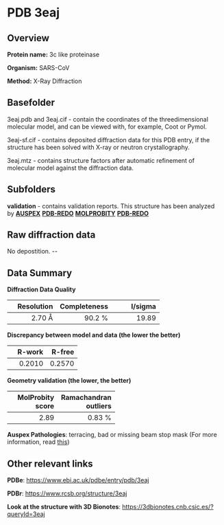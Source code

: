 # PDB 3eaj

## Overview

**Protein name:** 3c like proteinase

**Organism:** SARS-CoV

**Method:** X-Ray Diffraction

## Basefolder

3eaj.pdb and 3eaj.cif - contain the coordinates of the threedimensional molecular model, and can be viewed with, for example, Coot or Pymol.

3eaj-sf.cif - contains deposited diffraction data for this PDB entry, if the structure has been solved with X-ray or neutron crystallography.

3eaj.mtz - contains structure factors after automatic refinement of molecular model against the diffraction data.

## Subfolders





**validation** - contains validation reports. This structure has been analyzed by [**AUSPEX**](https://github.com/thorn-lab/coronavirus_structural_task_force/tree/master/pdb/3c_like_proteinase/SARS-CoV/3eaj/validation/auspex) [**PDB-REDO**](https://github.com/thorn-lab/coronavirus_structural_task_force/tree/master/pdb/3c_like_proteinase/SARS-CoV/3eaj/validation/pdb-redo) [**MOLPROBITY**](https://github.com/thorn-lab/coronavirus_structural_task_force/tree/master/pdb/3c_like_proteinase/SARS-CoV/3eaj/validation/molprobity) [**PDB-REDO**](https://github.com/thorn-lab/coronavirus_structural_task_force/blob/master/pdb/3c_like_proteinase/SARS-CoV/3eaj/validation/Xtriage_output.log) 

## Raw diffraction data

No depostition. --<br> 

## Data Summary
**Diffraction Data Quality**

|   | Resolution | Completeness| I/sigma |
|---|-------------:|----------------:|--------------:|
|   |2.70 Å|90.2  %|<img width=50/>19.89|

**Discrepancy between model and data (the lower the better)**

|   | **R-work**| **R-free**   
|---|-------------:|----------------:|           
||  0.2010|  0.2570|

**Geometry validation (the lower, the better)**

|   |**MolProbity<br>score**| **Ramachandran<br>outliers** 
|---|-------------:|----------------:|
||  2.89|  0.83 %|

**Auspex Pathologies**: terracing, bad or missing beam stop mask (For more information, read [this](https://github.com/thorn-lab/coronavirus_structural_task_force/blob/master/pdb/3c_like_proteinase/SARS-CoV/3eaj/validation/auspex/3eaj_auspex_comments.txt))

 



## Other relevant links 
**PDBe**:  https://www.ebi.ac.uk/pdbe/entry/pdb/3eaj
 
**PDBr**: https://www.rcsb.org/structure/3eaj 

**Look at the structure with 3D Bionotes**: https://3dbionotes.cnb.csic.es/?queryId=3eaj

